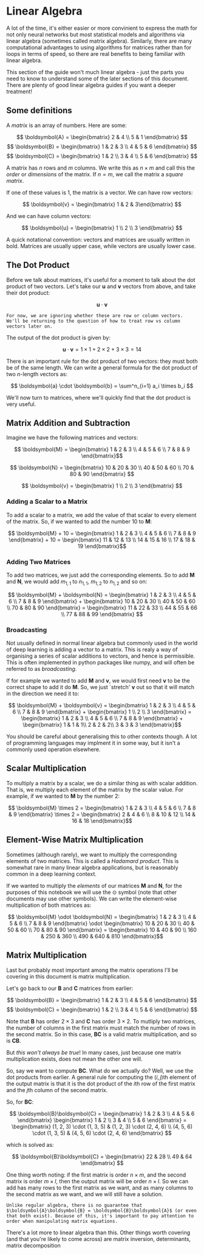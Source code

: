 # Linear Algebra

A lot of the time, it's either easier or more convinient to express the math for not only neural networks but most statistical models and algorithms via linear algebra (sometimes called matrix algebra). Similarly, there are many computational advantages to using algorithms for matrices rather than for loops in terms of speed, so there are real benefits to being familiar with linear algebra.

This section of the guide won't much linear algebra - just the parts you need to know to understand some of the later sections of this document. There are plenty of good linear algebra guides if you want a deeper treatment!

## Some definitions

A *matrix* is an array of numbers. Here are some:

$$ \boldsymbol{A} = \begin{bmatrix} 2 & 4 \\ 5 & 1 \end{bmatrix} $$
$$ \boldsymbol{B} = \begin{bmatrix} 1 & 2 & 3 \\ 4 & 5 & 6 \end{bmatrix} $$
$$ \boldsymbol{C} = \begin{bmatrix} 1 & 2 \\ 3 & 4 \\ 5 & 6 \end{bmatrix} $$

A matrix has $n$ rows and $m$ columns. We write this as $n \times m$ and call this the *order* or *dimensions* of the matrix. If $n=m$, we call the matrix a *square matrix*.

If one of these values is 1, the matrix is a vector. We can have row vectors:

$$ \boldsymbol{v} = \begin{bmatrix} 1 & 2 & 3\end{bmatrix} $$

And we can have column vectors:

$$ \boldsymbol{u} = \begin{bmatrix} 1 \\ 2 \\ 3 \end{bmatrix} $$

A quick notational convention: vectors and matrices are usually written in bold. Matrices are usually upper case, while vectors are usually lower case.

## The Dot Product

Before we talk about matrices, it's useful for a moment to talk about the dot product of two vectors. Let's take our $\boldsymbol{u}$ and $\boldsymbol{v}$ vectors from above, and take their dot product:

$$ \boldsymbol{u} \cdot \boldsymbol{v} $$

```{note}
For now, we are ignoring whether these are row or column vectors. We'll be returning to the question of how to treat row vs column vectors later on.
```

The output of the dot product is given by:

$$ \boldsymbol{u} \cdot \boldsymbol{v} = 1 \times 1 + 2 \times 2 + 3 \times 3 = 14 $$

There is an important rule for the dot product of two vectors: they must both be of the same length. We can write a general formula for the dot product of two $n$-length vectors as:

$$ \boldsymbol{a} \cdot \boldsymbol{b} = \sum^n_{i=1} a_i \times b_i $$

We'll now turn to matrices, where we'll quickly find that the dot product is very useful.

## Matrix Addition and Subtraction

Imagine we have the following matrices and vectors:

$$ \boldsymbol{M} = \begin{bmatrix}
    1 & 2 & 3 \\
    4 & 5 & 6 \\
    7 & 8 & 9
\end{bmatrix}$$

$$ \boldsymbol{N} = \begin{bmatrix}
    10 & 20 & 30 \\
    40 & 50 & 60 \\
    70 & 80 & 90
\end{bmatrix} $$

$$ \boldsymbol{v} = \begin{bmatrix}
    1 \\
    2 \\
    3
\end{bmatrix} $$

### Adding a Scalar to a Matrix

To add a scalar to a matrix, we add the value of that scalar to every element of the matrix. So, if we wanted to add the number 10 to $\boldsymbol{M}$:

$$ \boldsymbol{M} + 10 = \begin{bmatrix}
    1 & 2 & 3 \\
    4 & 5 & 6 \\
    7 & 8 & 9
\end{bmatrix} + 10 = \begin{bmatrix}
    11 & 12 & 13 \\
    14 & 15 & 16 \\
    17 & 18 & 19
\end{bmatrix}$$

### Adding Two Matrices

To add two matrices, we just add the corresponding elements. So to add $\boldsymbol{M}$ and $\boldsymbol{N}$, we would add $m_{1,1}$ to $n_{1,1}$, $m_{1,2}$ to $n_{1,2}$ and so on:

$$ \boldsymbol{M} + \boldsymbol{N} = \begin{bmatrix}
    1 & 2 & 3 \\
    4 & 5 & 6 \\
    7 & 8 & 9
\end{bmatrix} + \begin{bmatrix}
    10 & 20 & 30 \\
    40 & 50 & 60 \\
    70 & 80 & 90
\end{bmatrix} = \begin{bmatrix}
    11 & 22 & 33 \\
    44 & 55 & 66 \\
    77 & 88 & 99
\end{bmatrix} $$

### Broadcasting

Not usually defined in normal linear algebra but commonly used in the world of deep learning is adding a vector to a matrix. This is realy a way of organising a series of scalar additions to vectors, and hence is permissible. This is often implemented in python packages like numpy, and will often be referred to as *broadcasting*.

If for example we wanted to add $\boldsymbol{M}$ and $\boldsymbol{v}$, we would first need $\boldsymbol{v}$ to be the correct shape to add it do $\boldsymbol{M}$. So, we just `stretch' $\boldsymbol{v}$ out so that it will match in the direction we need it to:

$$ \boldsymbol{M} + \boldsymbol{v} = \begin{bmatrix}
    1 & 2 & 3 \\
    4 & 5 & 6 \\
    7 & 8 & 9
\end{bmatrix} + \begin{bmatrix}
    1 \\
    2 \\
    3
\end{bmatrix} = \begin{bmatrix}
    1 & 2 & 3 \\
    4 & 5 & 6 \\
    7 & 8 & 9
\end{bmatrix} + \begin{bmatrix}
    1 & 1 & 1\\
    2 & 2 & 2\\
    3 & 3 & 3
\end{bmatrix}$$

You should be careful about generalising this to other contexts though. A lot of programming languages may implment it in some way, but it isn't a commonly used operation elsewhere.

## Scalar Multiplication

To multiply a matrix by a scalar, we do a similar thing as with scalar addition. That is, we multiply each element of the matrix by the scalar value. For example, if we wanted to $\boldsymbol{M}$ by the number 2:

$$ \boldsymbol{M} \times 2 = \begin{bmatrix}
    1 & 2 & 3 \\
    4 & 5 & 6 \\
    7 & 8 & 9
\end{bmatrix} \times 2 = \begin{bmatrix}
    2 & 4 & 6 \\
    8 & 10 & 12 \\
    14 & 16 & 18
\end{bmatrix}$$

## Element-Wise Matrix Multiplication

Sometimes (although rarely), we want to multiply the corresponding elements of two matrices. This is called a *Hadamard product*. This is somewhat rare in many linear algebra applications, but is reasonably common in a deep learning context.

If we wanted to multiply the *elements* of our matrices $\boldsymbol{M}$ and $\boldsymbol{N}$, for the purposes of this notebook we will use the $\odot$ symbol (note that other documents may use other symbols). We can write the element-wise multiplication of both matrices as:

$$ \boldsymbol{M} \odot \boldsymbol{N} = \begin{bmatrix}
    1 & 2 & 3 \\
    4 & 5 & 6 \\
    7 & 8 & 9
\end{bmatrix} \odot \begin{bmatrix}
    10 & 20 & 30 \\
    40 & 50 & 60 \\
    70 & 80 & 90
\end{bmatrix} = \begin{bmatrix}
    10 & 40 & 90 \\
    160 & 250 & 360 \\
    490 & 640 & 810
\end{bmatrix}$$

## Matrix Multiplication

Last but probably most important among the matrix operations I'll be covering in this document is matrix multiplication.

Let's go back to our $\boldsymbol{B}$ and $\boldsymbol{C}$ matrices from earlier:

$$ \boldsymbol{B} = \begin{bmatrix} 1 & 2 & 3 \\ 4 & 5 & 6 \end{bmatrix} $$
$$ \boldsymbol{C} = \begin{bmatrix} 1 & 2 \\ 3 & 4 \\ 5 & 6 \end{bmatrix} $$

Note that $\boldsymbol{B}$ has order $2 \times 3$ and $\boldsymbol{C}$ has order $3 \times 2$. To mutliply two matrices, the number of columns in the first matrix must match the number of rows in the second matrix. So in this case, $\boldsymbol{B}\boldsymbol{C}$ is a valid matrix multiplication, and so is $\boldsymbol{C}\boldsymbol{B}$.

But *this won't always be true*! In many cases, just because one matrix multiplication exists, does not mean the other one will.

So, say we want to compute $\boldsymbol{B}\boldsymbol{C}$. What do we actually do? Well, we use the dot products from earlier. A general rule for computing the $(i,j)$th element of the output matrix is that it is the dot product of the $i$th row of the first matrix and the $j$th column of the second matrix.

So, for $\boldsymbol{B}\boldsymbol{C}$:

$$ \boldsymbol{B}\boldsymbol{C} =
    \begin{bmatrix} 1 & 2 & 3 \\ 4 & 5 & 6 \end{bmatrix}
    \begin{bmatrix} 1 & 2 \\ 3 & 4 \\ 5 & 6 \end{bmatrix}
    =
    \begin{bmatrix} (1, 2, 3) \cdot (1, 3, 5) & (1, 2, 3) \cdot (2, 4, 6) \\
    (4, 5, 6) \cdot (1, 3, 5) & (4, 5, 6) \cdot (2, 4, 6) \end{bmatrix}
$$

which is solved as:

$$ \boldsymbol{B}\boldsymbol{C} = \begin{bmatrix} 22 & 28 \\ 49 & 64 \end{bmatrix} $$

One thing worth noting: if the first matrix is order $n \times m$, and the second matrix is order $m \times l$, then the output matrix will be order $n \times l$. So we can add has many rows to the first matrix as we want, and as many columns to the second matrix as we want, and we will still have a solution.

```{note}
Unlike regular algebra, there is no guarantee that $\boldsymbol{A}\boldsymbol{B} = \boldsymbol{B}\boldsymbol{A}$ (or even that both exist). Because of this, it's important to pay attention to order when manipulating matrix equations.
```

There's a lot more to linear algebra than this. Other things worth covering (and that you're likely to come across) are matrix inversion, determinants, matrix decomposition
